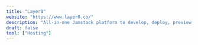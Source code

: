 ```yaml
---
title: "Layer0"
website: "https://www.layer0.co/"
description: "All-in-one Jamstack platform to develop, deploy, preview, split test and monitor your headless frontend."
draft: false
tool: ["Hosting"]
---
```

